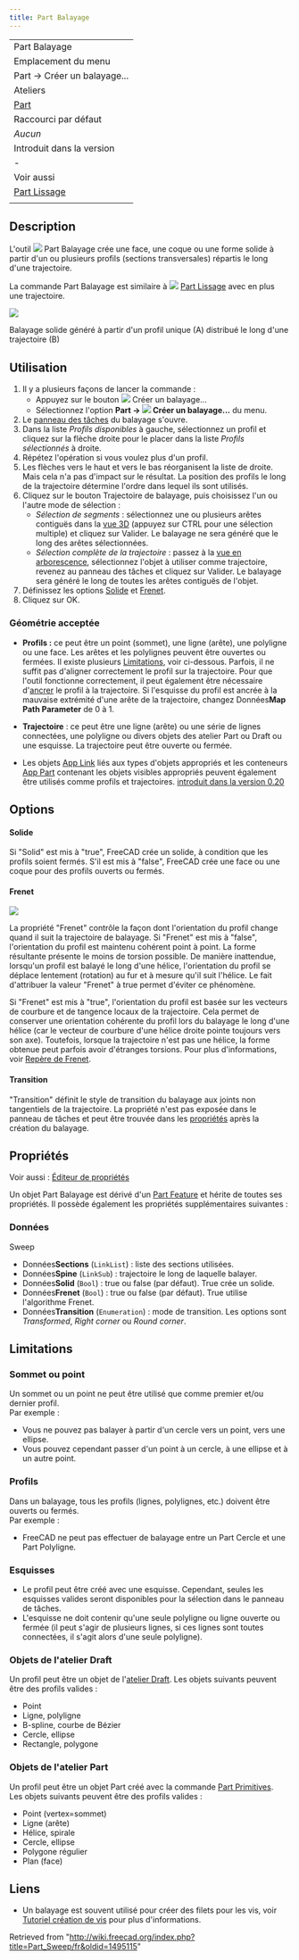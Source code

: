 ```yaml
---
title: Part Balayage
---
```

|  |
| --- |
| Part Balayage |
| Emplacement du menu |
| Part → Créer un balayage... |
| Ateliers |
| [Part](/Part_Workbench/fr "Part Workbench/fr") |
| Raccourci par défaut |
| *Aucun* |
| Introduit dans la version |
| - |
| Voir aussi |
| [Part Lissage](/Part_Loft/fr "Part Loft/fr") |
|  |

## Description

L'outil ![](/images/Part_Sweep.svg) Part Balayage crée une face, une coque ou une forme solide à partir d'un ou plusieurs profils (sections transversales) répartis le long d'une trajectoire.

La commande Part Balayage est similaire à ![](/images/Part_Loft.svg) [Part Lissage](/Part_Loft/fr "Part Loft/fr") avec en plus une trajectoire.

![](/images/Part_Sweep_simple.png)

Balayage solide généré à partir d'un profil unique (A) distribué le long d'une trajectoire (B)

## Utilisation

1. Il y a plusieurs façons de lancer la commande :
   * Appuyez sur le bouton ![](/images/Part_Sweep.svg) Créer un balayage...
   * Sélectionnez l'option **Part → ![](/images/Part_Sweep.svg) Créer un balayage...** du menu.
2. Le [panneau des tâches](/Task_panel/fr "Task panel/fr") du balayage s'ouvre.
3. Dans la liste *Profils disponibles* à gauche, sélectionnez un profil et cliquez sur la flèche droite pour le placer dans la liste *Profils sélectionnés* à droite.
4. Répétez l'opération si vous voulez plus d'un profil.
5. Les flèches vers le haut et vers le bas réorganisent la liste de droite. Mais cela n'a pas d'impact sur le résultat. La position des profils le long de la trajectoire détermine l'ordre dans lequel ils sont utilisés.
6. Cliquez sur le bouton Trajectoire de balayage, puis choisissez l'un ou l'autre mode de sélection :
   * *Sélection de segments* : sélectionnez une ou plusieurs arêtes contiguës dans la [vue 3D](/3D_view/fr "3D view/fr") (appuyez sur CTRL pour une sélection multiple) et cliquez sur Valider. Le balayage ne sera généré que le long des arêtes sélectionnées.
   * *Sélection complète de la trajectoire* : passez à la [vue en arborescence](/Tree_view/fr "Tree view/fr"), sélectionnez l'objet à utiliser comme trajectoire, revenez au panneau des tâches et cliquez sur Valider. Le balayage sera généré le long de toutes les arêtes contiguës de l'objet.
7. Définissez les options [Solide](#Solide) et [Frenet](#Frenet).
8. Cliquez sur OK.

### Géométrie acceptée

* **Profils :** ce peut être un point (sommet), une ligne (arête), une polyligne ou une face. Les arêtes et les polylignes peuvent être ouvertes ou fermées. Il existe plusieurs [Limitations](#Limitations), voir ci-dessous. Parfois, il ne suffit pas d'aligner correctement le profil sur la trajectoire. Pour que l'outil fonctionne correctement, il peut également être nécessaire d'[ancrer](/Part_EditAttachment/fr "Part EditAttachment/fr") le profil à la trajectoire. Si l'esquisse du profil est ancrée à la mauvaise extrémité d'une arête de la trajectoire, changez Données**Map Path Parameter** de 0 à 1.

* **Trajectoire** : ce peut être une ligne (arête) ou une série de lignes connectées, une polyligne ou divers objets des atelier Part ou Draft ou une esquisse. La trajectoire peut être ouverte ou fermée.

* Les objets [App Link](/App_Link/fr "App Link/fr") liés aux types d'objets appropriés et les conteneurs [App Part](/App_Part/fr "App Part/fr") contenant les objets visibles appropriés peuvent également être utilisés comme profils et trajectoires. [introduit dans la version 0.20](/Release_notes_0.20/fr "Release notes 0.20/fr")

## Options

#### Solide

Si "Solid" est mis à "true", FreeCAD crée un solide, à condition que les profils soient fermés. S'il est mis à "false", FreeCAD crée une face ou une coque pour des profils ouverts ou fermés.

#### Frenet

![](/images/Sweep-frenet-comp.png)

La propriété "Frenet" contrôle la façon dont l'orientation du profil change quand il suit la trajectoire de balayage. Si "Frenet" est mis à "false", l'orientation du profil est maintenu cohérent point à point. La forme résultante présente le moins de torsion possible. De manière inattendue, lorsqu'un profil est balayé le long d'une hélice, l'orientation du profil se déplace lentement (rotation) au fur et à mesure qu'il suit l'hélice. Le fait d'attribuer la valeur "Frenet" à true permet d'éviter ce phénomène.

Si "Frenet" est mis à "true", l'orientation du profil est basée sur les vecteurs de courbure et de tangence locaux de la trajectoire. Cela permet de conserver une orientation cohérente du profil lors du balayage le long d'une hélice (car le vecteur de courbure d'une hélice droite pointe toujours vers son axe). Toutefois, lorsque la trajectoire n'est pas une hélice, la forme obtenue peut parfois avoir d'étranges torsions. Pour plus d'informations, voir [Repère de Frenet](https://fr.wikipedia.org/wiki/Rep%C3%A8re_de_Frenet).

#### Transition

"Transition" définit le style de transition du balayage aux joints non tangentiels de la trajectoire. La propriété n'est pas exposée dans le panneau de tâches et peut être trouvée dans les [propriétés](/Property_editor/fr "Property editor/fr") après la création du balayage.

## Propriétés

Voir aussi : [Éditeur de propriétés](/Property_editor/fr "Property editor/fr")

Un objet Part Balayage est dérivé d'un [Part Feature](/Part_Feature/fr "Part Feature/fr") et hérite de toutes ses propriétés. Il possède également les propriétés supplémentaires suivantes :

### Données

Sweep

* Données**Sections** (`LinkList`) : liste des sections utilisées.
* Données**Spine** (`LinkSub`) : trajectoire le long de laquelle balayer.
* Données**Solid** (`Bool`) : true ou false (par défaut). True crée un solide.
* Données**Frenet** (`Bool`) : true ou false (par défaut). True utilise l'algorithme Frenet.
* Données**Transition** (`Enumeration`) : mode de transition. Les options sont *Transformed*, *Right corner* ou *Round corner*.

## Limitations

### Sommet ou point

Un sommet ou un point ne peut être utilisé que comme premier et/ou dernier profil.  
Par exemple :

* Vous ne pouvez pas balayer à partir d'un cercle vers un point, vers une ellipse.
* Vous pouvez cependant passer d'un point à un cercle, à une ellipse et à un autre point.

### Profils

Dans un balayage, tous les profils (lignes, polylignes, etc.) doivent être ouverts ou fermés.  
Par exemple :

* FreeCAD ne peut pas effectuer de balayage entre un Part Cercle et une Part Polyligne.

### Esquisses

* Le profil peut être créé avec une esquisse. Cependant, seules les esquisses valides seront disponibles pour la sélection dans le panneau de tâches.
* L'esquisse ne doit contenir qu'une seule polyligne ou ligne ouverte ou fermée (il peut s'agir de plusieurs lignes, si ces lignes sont toutes connectées, il s'agit alors d'une seule polyligne).

### Objets de l'atelier Draft

Un profil peut être un objet de l'[atelier Draft](/Draft_Workbench/fr "Draft Workbench/fr").
Les objets suivants peuvent être des profils valides :

* Point
* Ligne, polyligne
* B-spline, courbe de Bézier
* Cercle, ellipse
* Rectangle, polygone

### Objets de l'atelier Part

Un profil peut être un objet Part créé avec la commande [Part Primitives](/Part_Primitives/fr "Part Primitives/fr").  
Les objets suivants peuvent être des profils valides :

* Point (vertex=sommet)
* Ligne (arête)
* Hélice, spirale
* Cercle, ellipse
* Polygone régulier
* Plan (face)

## Liens

* Un balayage est souvent utilisé pour créer des filets pour les vis, voir [Tutoriel création de vis](/Thread_for_Screw_Tutorial/fr "Thread for Screw Tutorial/fr") pour plus d'informations.

Retrieved from "<http://wiki.freecad.org/index.php?title=Part_Sweep/fr&oldid=1495115>"